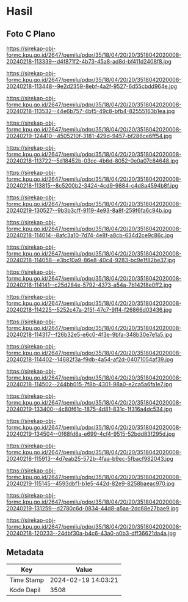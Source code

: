 # Hasil

## Foto C Plano

https://sirekap-obj-formc.kpu.go.id/2647/pemilu/pdpr/35/18/04/20/20/3518042020008-20240218-113339--d4f871f2-4b73-45a8-ad8d-bf411d2408f8.jpg

https://sirekap-obj-formc.kpu.go.id/2647/pemilu/pdpr/35/18/04/20/20/3518042020008-20240218-113448--9e2d2359-8ebf-4a2f-9527-6d55cbdd964e.jpg

https://sirekap-obj-formc.kpu.go.id/2647/pemilu/pdpr/35/18/04/20/20/3518042020008-20240218-113532--44e6b757-4bf5-49c8-bfb4-82555163b1ea.jpg

https://sirekap-obj-formc.kpu.go.id/2647/pemilu/pdpr/35/18/04/20/20/3518042020008-20240219-124410--4505210f-3181-429d-9457-bf286ce6ff54.jpg

https://sirekap-obj-formc.kpu.go.id/2647/pemilu/pdpr/35/18/04/20/20/3518042020008-20240218-113722--5d18452b-03cc-4b6d-8052-0e0a07c84648.jpg

https://sirekap-obj-formc.kpu.go.id/2647/pemilu/pdpr/35/18/04/20/20/3518042020008-20240218-113815--8c5200b2-3424-4cd9-9884-c4d8a4594b8f.jpg

https://sirekap-obj-formc.kpu.go.id/2647/pemilu/pdpr/35/18/04/20/20/3518042020008-20240219-130527--9b3b3cff-9119-4e93-8a8f-259f6fa6c94b.jpg

https://sirekap-obj-formc.kpu.go.id/2647/pemilu/pdpr/35/18/04/20/20/3518042020008-20240218-114014--8afc3a10-7d74-4e8f-a8cb-634d2ce9c86c.jpg

https://sirekap-obj-formc.kpu.go.id/2647/pemilu/pdpr/35/18/04/20/20/3518042020008-20240218-114058--e3bc10a9-86e8-40c4-9283-bc9e1f82be37.jpg

https://sirekap-obj-formc.kpu.go.id/2647/pemilu/pdpr/35/18/04/20/20/3518042020008-20240218-114141--c25d284e-5792-4373-a54a-7b142f8e0ff2.jpg

https://sirekap-obj-formc.kpu.go.id/2647/pemilu/pdpr/35/18/04/20/20/3518042020008-20240218-114225--5252c47a-2f5f-47c7-9ff4-f26866d03436.jpg

https://sirekap-obj-formc.kpu.go.id/2647/pemilu/pdpr/35/18/04/20/20/3518042020008-20240218-114317--f26b32e5-e6c0-4f3e-9bfa-348b30e7e1a5.jpg

https://sirekap-obj-formc.kpu.go.id/2647/pemilu/pdpr/35/18/04/20/20/3518042020008-20240218-114402--14682f3a-f9db-4a54-af2d-04071054af39.jpg

https://sirekap-obj-formc.kpu.go.id/2647/pemilu/pdpr/35/18/04/20/20/3518042020008-20240218-114502--244bb015-7f8b-4301-98a0-e2ca5a6fa1e7.jpg

https://sirekap-obj-formc.kpu.go.id/2647/pemilu/pdpr/35/18/04/20/20/3518042020008-20240219-133400--4c80f61c-1875-4d81-831c-1f316a4dc534.jpg

https://sirekap-obj-formc.kpu.go.id/2647/pemilu/pdpr/35/18/04/20/20/3518042020008-20240219-134504--0f68fd8a-e699-4cf4-9515-52bdd83f295d.jpg

https://sirekap-obj-formc.kpu.go.id/2647/pemilu/pdpr/35/18/04/20/20/3518042020008-20240218-115913--4d7eab25-572b-4faa-b9ec-5fbacf982043.jpg

https://sirekap-obj-formc.kpu.go.id/2647/pemilu/pdpr/35/18/04/20/20/3518042020008-20240219-115145--4593dbf1-b1e5-442d-82e9-8258baeac970.jpg

https://sirekap-obj-formc.kpu.go.id/2647/pemilu/pdpr/35/18/04/20/20/3518042020008-20240219-131259--d2780c6d-0834-44d8-a5aa-2dc68e27bae9.jpg

https://sirekap-obj-formc.kpu.go.id/2647/pemilu/pdpr/35/18/04/20/20/3518042020008-20240218-120233--24dbf30a-b4c6-43a0-a0b3-dff36621da4a.jpg


## Metadata

| Key        | Value               |
| ---------- | ------------------- |
| Time Stamp | 2024-02-19 14:03:21 |
| Kode Dapil | 3508                |




